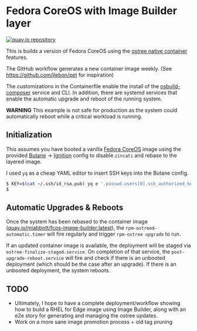 # Fedora CoreOS with Image Builder layer

[![quay.io repository](https://img.shields.io/badge/updated-2023--07--30-green)](https://quay.io/repository/miabbott/fcos-image-builder)

This is builds a version of Fedora CoreOS using the [ostree native container](https://fedoraproject.org/wiki/Changes/OstreeNativeContainer) features.

The GitHub workflow generates a new container image weekly. (See <https://github.com/jlebon/pet> for inspiration)

The customizations in the Containerfile enable the install of the [osbuild-composer](https://www.osbuild.org/guides/) service and CLI.  In addition, there are systemd services that enable the automatic upgrade and reboot of the running system.

**WARNING** This example is not safe for production as the system could automatically reboot while a critical workload is running.

## Initialization

This assumes you have booted a vanilla [Fedora CoreOS](https://getfedora.org/en/coreos?stream=stable) image using the provided [Butane](https://coreos.github.io/butane/) -> [Ignition](https://coreos.github.io/ignition) config to disable `zincati` and rebase to the layered image.

I used `yq` as a cheap YAML editor to insert SSH keys into the Butane config.

```bash
$ KEY=$(cat ~/.ssh/id_rsa.pub) yq e '.passwd.users[0].ssh_authorized_keys[0] = strenv(KEY)' ignition.bu | butane --pretty --strict > ignition.json
$
```

## Automatic Upgrades & Reboots

Once the system has been rebased to the container image ([quay.io/miabbott/fcos-image-builder:latest](https://quay.io/repository/miabbott/fcos-image-builder)), the `rpm-ostreed-automatic.timer` will fire regularly and trigger `rpm-ostree upgrade` to run.

If an updated container image is available, the deployment will be staged via `ostree-finalize-staged.service`. On completion of that service, the `post-upgrade-reboot.service` will fire and check if there is an unbooted deployment (which should be the case after an upgrade).  If there is an unbooted deployment, the system reboots.

## TODO

- Ultimately, I hope to have a complete deployment/workflow showing how to build a RHEL for Edge image using Image Builder, along with an e2e story for generating
and managing the ostree updates.
- Work on a more sane image promotion process + old tag pruning

